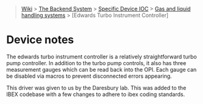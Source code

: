 > [Wiki](Home) > [The Backend System](The-Backend-System) > [Specific Device IOC](Specific-Device-IOC) > [Gas and liquid handling systems](Gas-And-Liquid-Handling-Systems) > [Edwards Turbo Instrument Controller]
# Device notes

The edwards turbo instrument controller is a relatively straightforward turbo pump controller. In addition to the turbo pump controls, it also has three measurement gauges which can be read back into the OPI. Each gauge can be disabled via macros to prevent disconnected errors appearing.

This driver was given to us by the Daresbury lab. This was added to the IBEX codebase with a few changes to adhere to ibex coding standards.